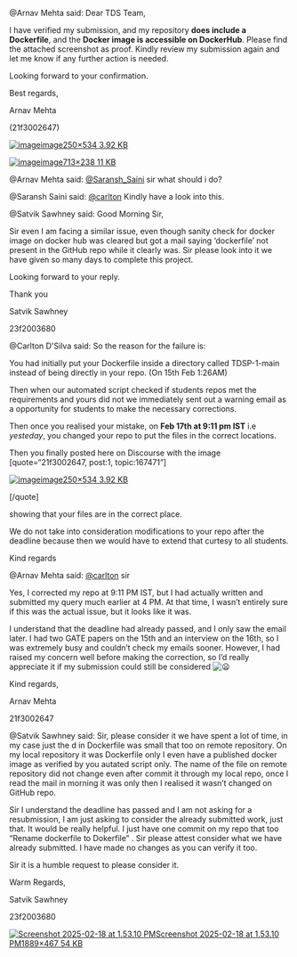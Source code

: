 @Arnav Mehta said: Dear TDS Team,


I have verified my submission, and my repository **does include a Dockerfile**, and the **Docker image is accessible on DockerHub**. Please find the attached screenshot as proof. Kindly review my submission again and let me know if any further action is needed.


Looking forward to your confirmation.


Best regards,  

Arnav Mehta  

(21f3002647\)


[![image](https://europe1.discourse-cdn.com/flex013/uploads/iitm/original/3X/6/a/6a4a28aa638840e8d2e4dbf246ca235fd41e5ccb.png)image250×534 3\.92 KB](https://europe1.discourse-cdn.com/flex013/uploads/iitm/original/3X/6/a/6a4a28aa638840e8d2e4dbf246ca235fd41e5ccb.png "image")  

[![image](https://europe1.discourse-cdn.com/flex013/uploads/iitm/original/3X/d/1/d14c53cce65e7ac7f679de75bba301f3ee23f1f0.png)image713×238 11 KB](https://europe1.discourse-cdn.com/flex013/uploads/iitm/original/3X/d/1/d14c53cce65e7ac7f679de75bba301f3ee23f1f0.png "image")


@Arnav Mehta said: [@Saransh\_Saini](/u/saransh_saini) sir what should i do?


@Saransh Saini said: [@carlton](/u/carlton) Kindly have a look into this.


@Satvik Sawhney said: Good Morning Sir,  

Sir even I am facing a similar issue, even though sanity check for docker image on docker hub was cleared but got a mail saying ‘dockerfile’ not present in the GitHub repo while it clearly was. Sir please look into it we have given so many days to complete this project.


Looking forward to your reply.


Thank you  

Satvik Sawhney  

23f2003680


@Carlton D'Silva said: So the reason for the failure is:


You had initially put your Dockerfile inside a directory called TDSP\-1\-main instead of being directly in your repo. (On 15th Feb 1:26AM)


Then when our automated script checked if students repos met the requirements and yours did not we immediately sent out a warning email as a opportunity for students to make the necessary corrections.


Then once you realised your mistake, on **Feb 17th at 9:11 pm IST** i.e *yesteday*, you changed your repo to put the files in the correct locations.


Then you finally posted here on Discourse with the image \[quote\=“21f3002647, post:1, topic:167471”]  

[![image](https://europe1.discourse-cdn.com/flex013/uploads/iitm/original/3X/6/a/6a4a28aa638840e8d2e4dbf246ca235fd41e5ccb.png)image250×534 3\.92 KB](https://europe1.discourse-cdn.com/flex013/uploads/iitm/original/3X/6/a/6a4a28aa638840e8d2e4dbf246ca235fd41e5ccb.png "image")  

\[/quote]


showing that your files are in the correct place.


We do not take into consideration modifications to your repo after the deadline because then we would have to extend that curtesy to all students.


Kind regards


@Arnav Mehta said: [@carlton](/u/carlton) sir  

Yes, I corrected my repo at 9:11 PM IST, but I had actually written and submitted my query much earlier at 4 PM. At that time, I wasn’t entirely sure if this was the actual issue, but it looks like it was.


I understand that the deadline had already passed, and I only saw the email later. I had two GATE papers on the 15th and an interview on the 16th, so I was extremely busy and couldn’t check my emails sooner. However, I had raised my concern well before making the correction, so I’d really appreciate it if my submission could still be considered ![:frowning:](https://emoji.discourse-cdn.com/google/frowning.png?v=12 ":frowning:")


Kind regards,  

Arnav Mehta  

21f3002647


@Satvik Sawhney said: Sir, please consider it we have spent a lot of time, in my case just the d in Dockerfile was small that too on remote repository. On my local repository it was Dockerfile only I even have a published docker image as verified by you autated script only. The name of the file on remote repository did not change even after commit it through my local repo, once I read the mail in morning it was only then I realised it wasn’t changed on GitHub repo.


Sir I understand the deadline has passed and I am not asking for a resubmission, I am just asking to consider the already submitted work, just that. It would be really helpful. I just have one commit on my repo that too “Rename dockerfile to Dokerfile” . Sir please attest consider what we have already submitted. I have made no changes as you can verify it too.


Sir it is a humble request to please consider it.


Warm Regards,  

Satvik Sawhney  

23f2003680


[![Screenshot 2025-02-18 at 1.53.10 PM](https://europe1.discourse-cdn.com/flex013/uploads/iitm/optimized/3X/1/a/1a5f2ea044383efcb5d248ddb487665e9e65957d_2_690x170.png)Screenshot 2025\-02\-18 at 1\.53\.10 PM1889×467 54 KB](https://europe1.discourse-cdn.com/flex013/uploads/iitm/original/3X/1/a/1a5f2ea044383efcb5d248ddb487665e9e65957d.png "Screenshot 2025-02-18 at 1.53.10 PM")

